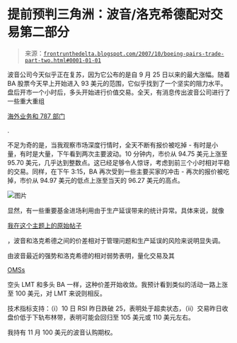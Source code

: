 <!--yml

类别：未分类

日期：2024-05-12 23:43:26

-->

# 提前预判三角洲：波音/洛克希德配对交易第二部分

> 来源：[`frontrunthedelta.blogspot.com/2007/10/boeing-pairs-trade-part-two.html#0001-01-01`](https://frontrunthedelta.blogspot.com/2007/10/boeing-pairs-trade-part-two.html#0001-01-01)

波音公司今天似乎正在复苏，因为它公布的是自 9 月 25 日以来的最大涨幅。随着 BA 股票今天早上开始进入 93 美元的范围，它似乎找到了一个坚实的阻力水平。盘后开市一个小时后，多头开始进行价值交易。全天，有消息传出波音公司进行了一些重大重组

[海外业务和 787 部门](http://money.cnn.com/2007/10/16/news/companies/boeing_787.ap/index.htm?source=yahoo_quote)

.

不足为奇的是，当我观察市场深度行情时，全天不断有报价被吃掉 - 有时是小量，有时是大量，下午看到两次主要波动。10 分钟内，市价从 94.75 美元上涨至 95.70 美元，几乎达到整数点。这已经足够令人惊讶，考虑到前三个小时相对平稳的交易。同样，在下午 3:15，BA 再次受到一些主要买家的冲击 - 再次的报价被吃掉，市价从 94.97 美元的低点上涨至当天的 96.27 美元的高点。

![图片](https://blogger.googleusercontent.com/img/b/R29vZ2xl/AVvXsEgNuuhEQHNUcIthjXMQPBz8DTB9FFFnLf58-4qtJCEA2EFzX0_LrDiIDXXRV5ztD_gMJaPY5OzWz2ymi06kJsf7Ey86hh9cVJVdR0SfDgEQhVpTjUM1uGsmZ1-07Eq5f5Mdv-xPDqUT6C4/s1600-h/balmtreboundintraday.jpg)

显然，有一些重要基金进场利用由于生产延误带来的统计异常。具体来说，就像

[我在这个主题上的原始帖子](http://rogerenright.blogspot.com/2007/10/boeing-is-simply-better-value.html)

，波音和洛克希德之间的价差相对于管理问题和生产延误的风险来说明显失调。

由波音最近的强势和洛克希德的相对弱势表明，量化交易及其

[OMSs](http://en.wikipedia.org/wiki/Order_Management_System)

空头 LMT 和多头 BA 一样，这种价差开始收敛。我预计看到类似的活动一路上涨至 100 美元，对 LMT 来说则相反。

技术指标支持：（i）10 日 RSI 昨日跌破 25，表明处于超卖状态，（ii）交易昨日收盘价低于下轨布林带，表明可能会回归至 105 美元或 110 美元左右。

我持有 11 月 100 美元的波音认购期权。
